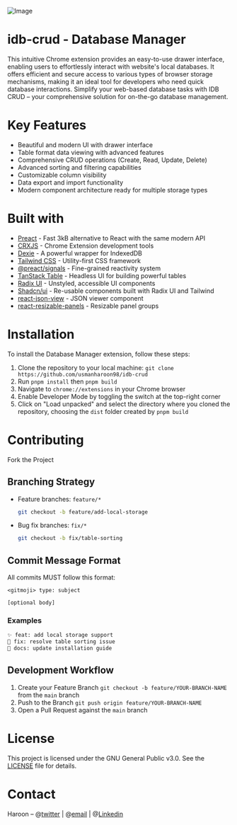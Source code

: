 ![Image](https://github.com/user-attachments/assets/0f664f1f-25d9-421d-be71-5f0a119a4005)

# idb-crud - Database Manager

This intuitive Chrome extension provides an easy-to-use drawer interface, enabling users to
effortlessly interact with website's local databases. It offers efficient and secure access to
various types of browser storage mechanisms, making it an ideal tool for developers who need quick
database interactions. Simplify your web-based database tasks with IDB CRUD – your comprehensive
solution for on-the-go database management.

# Key Features

- Beautiful and modern UI with drawer interface
- Table format data viewing with advanced features
- Comprehensive CRUD operations (Create, Read, Update, Delete)
- Advanced sorting and filtering capabilities
- Customizable column visibility
- Data export and import functionality
- Modern component architecture ready for multiple storage types

# Built with

- [Preact](https://preactjs.com/) - Fast 3kB alternative to React with the same modern API
- [CRXJS](https://crxjs.dev/vite-plugin) - Chrome Extension development tools
- [Dexie](https://dexie.org/) - A powerful wrapper for IndexedDB
- [Tailwind CSS](https://tailwindcss.com/) - Utility-first CSS framework
- [@preact/signals](https://preactjs.com/guide/v10/signals/) - Fine-grained reactivity system
- [TanStack Table](https://tanstack.com/table/) - Headless UI for building powerful tables
- [Radix UI](https://www.radix-ui.com/) - Unstyled, accessible UI components
- [Shadcn/ui](https://ui.shadcn.com/) - Re-usable components built with Radix UI and Tailwind
- [react-json-view](https://github.com/mac-s-g/react-json-view) - JSON viewer component
- [react-resizable-panels](https://github.com/bvaughn/react-resizable-panels) - Resizable panel
  groups

# Installation

To install the Database Manager extension, follow these steps:

1. Clone the repository to your local machine: `git clone https://github.com/usmanharoon98/idb-crud`
2. Run `pnpm install` then `pnpm build`
3. Navigate to `chrome://extensions` in your Chrome browser
4. Enable Developer Mode by toggling the switch at the top-right corner
5. Click on "Load unpacked" and select the directory where you cloned the repository, choosing the
   `dist` folder created by `pnpm build`

# Contributing

Fork the Project

## Branching Strategy

- Feature branches: `feature/*`
  ```bash
  git checkout -b feature/add-local-storage
  ```
- Bug fix branches: `fix/*`
  ```bash
  git checkout -b fix/table-sorting
  ```

## Commit Message Format

All commits MUST follow this format:

```
<gitmoji> type: subject

[optional body]
```

### Examples

```bash
✨ feat: add local storage support
🐛 fix: resolve table sorting issue
📝 docs: update installation guide
```

## Development Workflow

1. Create your Feature Branch `git checkout -b feature/YOUR-BRANCH-NAME` from the `main` branch
2. Push to the Branch `git push origin feature/YOUR-BRANCH-NAME`
3. Open a Pull Request against the `main` branch

# License

This project is licensed under the GNU General Public v3.0. See the [LICENSE](LICENSE) file for
details.

# Contact

Haroon – @[twitter](https://x.com/UsmanHaroon98) | @[email](mailto:<haroonusman00@gmail.com>) |
@[Linkedin](https://www.linkedin.com/in/usman-haroon/)
